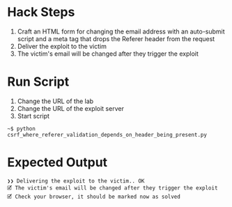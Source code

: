 # Hack Steps

1. Craft an HTML form for changing the email address with an auto-submit script and a meta tag that drops the Referer header from the request
2. Deliver the exploit to the victim
3. The victim's email will be changed after they trigger the exploit

# Run Script

1. Change the URL of the lab
2. Change the URL of the exploit server
3. Start script

```
~$ python csrf_where_referer_validation_depends_on_header_being_present.py
```

# Expected Output

```
❯❯ Delivering the exploit to the victim.. OK
🗹 The victim's email will be changed after they trigger the exploit
🗹 Check your browser, it should be marked now as solved
```
